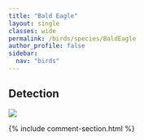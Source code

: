 ```yaml
---
title: "Bald Eagle"
layout: single
classes: wide
permalink: /birds/species/BaldEagle
author_profile: false
sidebar:
  nav: "birds"
---
```


<h2>Detection</h2>

<a href="https://beallen.github.io/DevelopmentWebsite/assets/images/birds/BaldEagle/det.jpg">
<img src="https://beallen.github.io/DevelopmentWebsite/assets/images/birds/BaldEagle/det.jpg">
</a>

{% include comment-section.html %}
